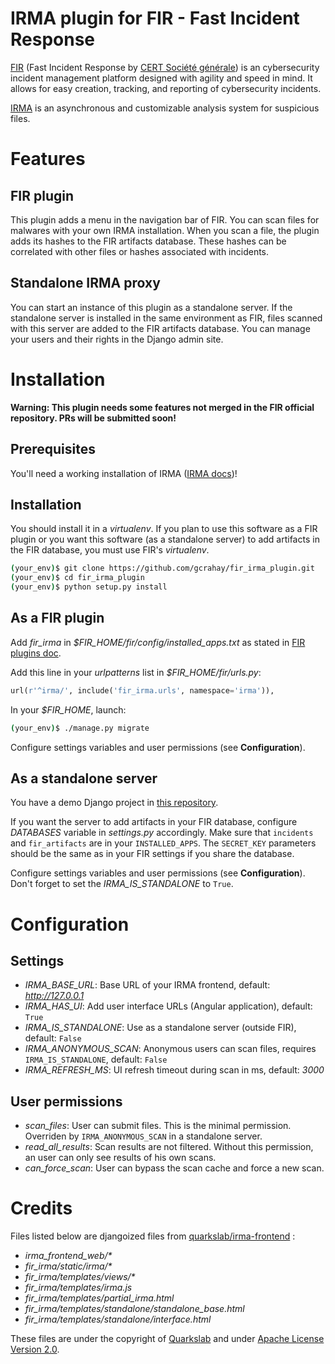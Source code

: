 # IRMA plugin for FIR - Fast Incident Response

[FIR](https://github.com/certsocietegenerale/FIR) (Fast Incident Response by [CERT Société générale](https://cert.societegenerale.com/)) is an cybersecurity incident management platform designed with agility and speed in mind. It allows for easy creation, tracking, and reporting of cybersecurity incidents.

[IRMA](http://irma.quarkslab.com/) is an asynchronous and customizable analysis system for suspicious files. 

# Features

## FIR plugin

This plugin adds a menu in the navigation bar of FIR. You can scan files for malwares with your own IRMA installation.
When you scan a file, the plugin adds its hashes to the FIR artifacts database. These hashes can be correlated with other files or hashes associated with incidents.

## Standalone IRMA proxy

You can start an instance of this plugin as a standalone server. If the standalone server is installed in the same environment as FIR, files scanned with this server are added to the FIR artifacts database. You can manage your users and their rights in the Django admin site.

# Installation

**Warning: This plugin needs some features not merged in the FIR official repository. PRs will be submitted soon!**

## Prerequisites

You'll need a working installation of IRMA ([IRMA docs](https://irma.readthedocs.org/en/latest/index.html))!

## Installation

You should install it in a _virtualenv_. If you plan to use this software as a FIR plugin or you want this software (as a standalone server) to add artifacts in the FIR database, you must use FIR's _virtualenv_.

```bash
(your_env)$ git clone https://github.com/gcrahay/fir_irma_plugin.git
(your_env)$ cd fir_irma_plugin
(your_env)$ python setup.py install
```

## As a FIR plugin

Add *fir_irma* in *$FIR_HOME/fir/config/installed_apps.txt* as stated in [FIR plugins doc](https://github.com/certsocietegenerale/FIR/wiki/Plugins#installing-a-plugin).

Add this line in your *urlpatterns* list in *$FIR_HOME/fir/urls.py*:

```python
url(r'^irma/', include('fir_irma.urls', namespace='irma')),

```

In your *$FIR_HOME*, launch:

```bash
(your_env)$ ./manage.py migrate
```

Configure settings variables and user permissions (see **Configuration**).

## As a standalone server

You have a demo Django project in [this repository](https://github.com/gcrahay/fir_irma_plugin/tree/master/standalone).

If you want the server to add artifacts in your FIR database, configure *DATABASES* variable in *settings.py* accordingly. 
Make sure that `incidents` and `fir_artifacts` are in your `INSTALLED_APPS`. 
The `SECRET_KEY` parameters should be the same as in your FIR settings if you share the database.


Configure settings variables and user permissions (see **Configuration**). Don't forget to set the *IRMA_IS_STANDALONE* to `True`.

# Configuration

## Settings

* *IRMA_BASE_URL*: Base URL of your IRMA frontend, default: *http://127.0.0.1*
* *IRMA_HAS_UI*: Add user interface URLs (Angular application), default: `True`
* *IRMA_IS_STANDALONE*: Use as a standalone server (outside FIR), default: `False`
* *IRMA_ANONYMOUS_SCAN*: Anonymous users can scan files, requires `IRMA_IS_STANDALONE`, default: `False`
* *IRMA_REFRESH_MS*: UI refresh timeout during scan in ms, default: *3000*

## User permissions

* *scan_files*: User can submit files. This is the minimal permission. Overriden by `IRMA_ANONYMOUS_SCAN` in a standalone server.
* *read_all_results*: Scan results are not filtered. Without this permission, an user can only see results of his own scans.
* *can_force_scan*: User can bypass the scan cache and force a new scan.

# Credits

Files listed below are djangoized files from [quarkslab/irma-frontend](https://github.com/quarkslab/irma-frontend) :

* _irma_frontend_web/*_
* _fir_irma/static/irma/*_
* _fir_irma/templates/views/*_
* _fir_irma/templates/irma.js_
* _fir_irma/templates/partial_irma.html_
* _fir_irma/templates/standalone/standalone_base.html_
* _fir_irma/templates/standalone/interface.html_

These files are under the copyright of [Quarkslab](http://www.quarkslab.com/) and under [Apache License Version 2.0](LICENSE).
